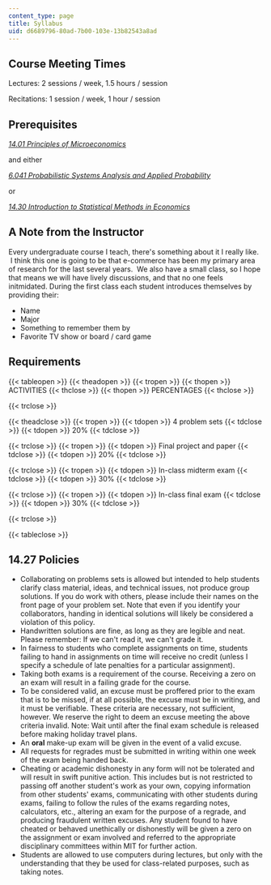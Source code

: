 ```yaml
---
content_type: page
title: Syllabus
uid: d6689796-80ad-7b00-103e-13b82543a8ad
---
```


Course Meeting Times
--------------------

Lectures: 2 sessions / week, 1.5 hours / session

Recitations: 1 session / week, 1 hour / session

Prerequisites
-------------

[_14.01 Principles of Microeconomics_](/courses/14-01sc-principles-of-microeconomics-fall-2011/)

and either

[_6.041 Probabilistic Systems Analysis and Applied Probability_](/courses/6-041sc-probabilistic-systems-analysis-and-applied-probability-fall-2013/)

or

[_14.30 Introduction to Statistical Methods in Economics_](/courses/14-30-introduction-to-statistical-methods-in-economics-spring-2009/)

A Note from the Instructor
--------------------------

Every undergraduate course I teach, there's something about it I really like.  I think this one is going to be that e-commerce has been my primary area of research for the last several years.  We also have a small class, so I hope that means we will have lively discussions, and that no one feels initmidated. During the first class each student introduces themselves by providing their:

*   Name
*   Major
*   Something to remember them by
*   Favorite TV show or board / card game

Requirements
------------

{{< tableopen >}}
{{< theadopen >}}
{{< tropen >}}
{{< thopen >}}
ACTIVITIES
{{< thclose >}}
{{< thopen >}}
PERCENTAGES
{{< thclose >}}

{{< trclose >}}

{{< theadclose >}}
{{< tropen >}}
{{< tdopen >}}
4 problem sets
{{< tdclose >}}
{{< tdopen >}}
20%
{{< tdclose >}}

{{< trclose >}}
{{< tropen >}}
{{< tdopen >}}
Final project and paper
{{< tdclose >}}
{{< tdopen >}}
20%
{{< tdclose >}}

{{< trclose >}}
{{< tropen >}}
{{< tdopen >}}
In-class midterm exam
{{< tdclose >}}
{{< tdopen >}}
30%
{{< tdclose >}}

{{< trclose >}}
{{< tropen >}}
{{< tdopen >}}
In-class final exam
{{< tdclose >}}
{{< tdopen >}}
30%
{{< tdclose >}}

{{< trclose >}}

{{< tableclose >}}

14.27 Policies
--------------

*   Collaborating on problems sets is allowed but intended to help students clarify class material, ideas, and technical issues, not produce group solutions. If you do work with others, please include their names on the front page of your problem set. Note that even if you identify your collaborators, handing in identical solutions will likely be considered a violation of this policy.
*   Handwritten solutions are fine, as long as they are legible and neat. Please remember: If we can't read it, we can't grade it.
*   In fairness to students who complete assignments on time, students failing to hand in assignments on time will receive no credit (unless I specify a schedule of late penalties for a particular assignment).
*   Taking both exams is a requirement of the course. Receiving a zero on an exam will result in a failing grade for the course.
*   To be considered valid, an excuse must be proffered prior to the exam that is to be missed, if at all possible, the excuse must be in writing, and it must be verifiable. These criteria are necessary, not sufficient, however. We reserve the right to deem an excuse meeting the above criteria invalid. Note: Wait until after the final exam schedule is released before making holiday travel plans.
*   An **oral** make-up exam will be given in the event of a valid excuse.
*   All requests for regrades must be submitted in writing within one week of the exam being handed back.
*   Cheating or academic dishonesty in any form will not be tolerated and will result in swift punitive action. This includes but is not restricted to passing off another student's work as your own, copying information from other students' exams, communicating with other students during exams, failing to follow the rules of the exams regarding notes, calculators, etc., altering an exam for the purpose of a regrade, and producing fraudulent written excuses. Any student found to have cheated or behaved unethically or dishonestly will be given a zero on the assignment or exam involved and referred to the appropriate disciplinary committees within MIT for further action.
*   Students are allowed to use computers during lectures, but only with the understanding that they be used for class-related purposes, such as taking notes.